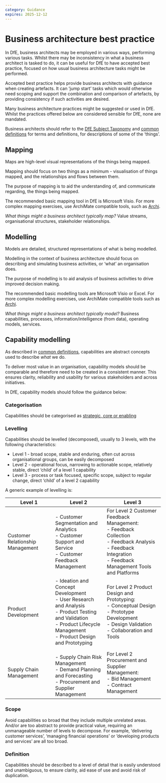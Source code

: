 ```yaml
---
category: Guidance
expires: 2025-12-12
---
```


# Business architecture best practice

In DfE, business architects may be employed in various ways, performing various tasks. Whilst there may be inconsistency in what a business architect is tasked to do, it can be useful for DfE to have accepted best practice, focused on how usual business architecture tasks might be performed.

Accepted best practice helps provide business architects with guidance when creating artefacts. It can ‘jump start’ tasks which would otherwise need scoping and support the combination and comparison of artefacts, by providing consistency if such activities are desired.

Many business architecture practices might be suggested or used in DfE. Whilst the practices offered below are considered sensible for DfE, none are mandated.

Business architects should refer to the [DfE Subject Taxonomy](https://educationgovuk.sharepoint.com/sites/lvedfe00014) and [common definitions](../common-definitions/) for terms and definitions, for descriptions of some of the ‘things’.


## Mapping

Maps are high-level visual representations of the things being mapped.

Mapping should focus on two things as a minimum - visualisation of things mapped, and the relationships and flows between them.

The purpose of mapping is to aid the understanding of, and communicate regarding, the things being mapped.

The recommended basic mapping tool in DfE is Microsoft Visio. For more complex mapping exercises, use ArchiMate compatible tools, such as [Archi](https://www.archimatetool.com/).

*What things might a business architect typically map?* Value streams, organisational structures, stakeholder relationships.


## Modelling

Models are detailed, structured representations of what is being modelled.

Modelling in the context of business architecture should focus on describing and simulating business activities, or ‘what’ an organisation does.

The purpose of modelling is to aid analysis of business activities to drive improved decision making.

The recommended basic modelling tools are Microsoft Visio or Excel. For more complex modelling exercises, use ArchiMate compatible tools such as [Archi](https://www.archimatetool.com/).

*What things might a business architect typically model?* Business capabilities, processes, information/intelligence (from data), operating models, services.


## Capability modelling

As described in [common definitions](../common-definitions/#capability), capabilities are abstract concepts used to describe *what* we do.

To deliver most value in an organisation, capability models should be comparable and therefore need to be created in a consistent manner. This ensures clarity, reliability and usability for various stakeholders and across initiatives.

In DfE, capability models should follow the guidance below:

### Categorisation

Capabilities should be categorised as [strategic, core or enabling](../common-definitions/#capability)

### Levelling

Capabilities should be levelled (decomposed), usually to 3 levels, with the following characteristics:

* Level 1 - broad scope, stable and enduring, often cut across organisational groups, can be easily decomposed
* Level 2 - operational focus, narrowing to actionable scope, relatively stable, direct ‘child’ of a level 1 capability
* Level 3 - process or task focused, specific scope, subject to regular change, direct ‘child’ of a level 2 capability

A generic example of levelling is:

|Level 1| Level 2|Level 3|
|-----------|-----------|-----------|
|Customer Relationship Management|- Customer Segmentation and Analytics<br>- Customer Support and Service<br>- Customer Feedback Management|For Level 2 Customer Feedback Management:<br>- Feedback Collection<br>- Feedback Analysis<br>- Feedback Integration<br>- Feedback Management Tools and Platforms|
|Product Development|- Ideation and Concept Development<br>- User Research and Analysis<br>- Product Testing and Validation<br>- Product Lifecycle Management<br>- Product Design and Prototyping|For Level 2 Product Design and Prototyping:<br>- Conceptual Design<br>- Prototype Development<br>- Design Validation<br>- Collaboration and Tools|
|Supply Chain Management|<br>- Supply Chain Risk Management<br>- Demand Planning and Forecasting<br>- Procurement and Supplier Management|For Level 2 Procurement and Supplier Management:<br>- Bid Management<br>- Contract Management|

### Scope

Avoid capabilities so broad that they include multiple unrelated areas. And/or are too abstract to provide practical value, requiring an unmanageable number of levels to decompose. For example, ‘delivering customer services’, ‘managing financial operations’ or ’developing products and services’ are all too broad. 

### Definition

Capabilities should be described to a level of detail that is easily understood and unambiguous, to ensure clarity, aid ease of use and avoid risk of duplication.
